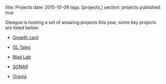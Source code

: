 title: Projects
date: 2015-10-08
tags: [projects,]
section: projects
published: true

Gleegue is hosting a set of amazing projects this year, some key projects are listed below:

- <a href="/blog/growth-card">Growth card</a>

- <a href="/blog/gltales">GL Tales</a>

- <a href="/blog/mad-lab">Mad Lab</a>

- <a href="/blog/sonar">SONAR</a>

- <a href="/blog/orama">Orama</a>